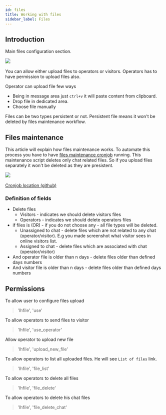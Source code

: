 ```yaml
---
id: files
title: Working with files
sidebar_label: Files
---
```


## Introduction

Main files configuration section.

​![](/img/files/files-configuration.jpg)

You can allow either upload files to operators or visitors. Operators has to have permission to upload files also.

Operator can upload file few ways
 * Being in message area just `ctrl+v` it will paste content from clipboard.
 * Drop file in dedicated area.
 * Choose file manually
  
Files can be two types persistent or not. Persistent file means it won't be deleted by files maintenance workflow.

## Files maintenance

This article will explain how files maintenance works. To automate this process you have to have [files maintenance cronjob](development/cronjob.md#files-maintenance) running. This maintenance script deletes only chat related files. So if you upload files separately it won't be deleted as they are presistent. 

​![](/img/files/maintain.jpg)

[Cronjob location (github)](https://github.com/LiveHelperChat/livehelperchat/blob/master/lhc_web/modules/lhcron/util/maintain_files.php)

### Definition of fields

 * Delete files
    * Visitors - indicates we should delete visitors files
    * Operators - indicates we should delete operators files
 * if files is (OR) - if you do not choose any - all file types will be deleted.
    * Unassigned to chat - delete files which are not related to any chat (operator/visitor). E.g you made screenshot what visitor sees in online visitors list.
    * Assigned to chat - delete files which are associated with chat (operator/visitor)
 * And operator file is older than n days - delete files older than defined days numbers
 * And visitor file is older than n days - delete files older than defined days numbers

## Permissions

To allow user to configure files upload
> 'lhfile', 'use'

To allow operators to send files to visitor
> 'lhfile', 'use_operator'

Allow operator to upload new file
> 'lhfile', 'upload_new_file'

To allow operators to list all uploaded files. He will see `List of files` link.
> 'lhfile', 'file_list'

To allow operators to delete all files
> 'lhfile', 'file_delete'

To allow operators to delete his chat files
> 'lhfile', 'file_delete_chat'


